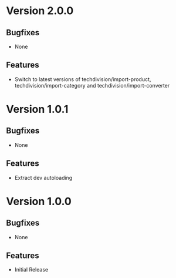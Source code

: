 # Version 2.0.0

## Bugfixes

* None

## Features

* Switch to latest versions of techdivision/import-product, techdivision/import-category and techdivision/import-converter

# Version 1.0.1

## Bugfixes

* None

## Features

* Extract dev autoloading

# Version 1.0.0

## Bugfixes

* None

## Features

* Initial Release
